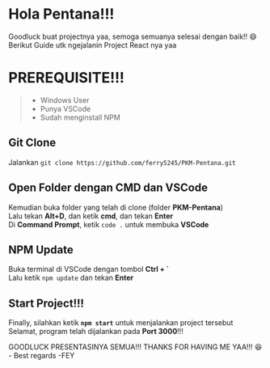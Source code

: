 # Hola Pentana!!!

Goodluck buat projectnya yaa, semoga semuanya selesai dengan baik!! :smile: \
Berikut Guide utk ngejalanin Project React nya yaa 

# **PREREQUISITE!!!**
> * Windows User 
> * Punya VSCode 
> * Sudah menginstall NPM
## **Git Clone**
Jalankan `git clone https://github.com/ferry5245/PKM-Pentana.git`

## **Open Folder dengan CMD dan VSCode**
Kemudian buka folder yang telah di clone (folder **PKM-Pentana**) \
Lalu tekan **Alt+D**, dan ketik **cmd**, dan tekan **Enter** \
Di **Command Prompt**, ketik `code .` untuk membuka **VSCode**

## **NPM Update**
Buka terminal di VSCode dengan tombol **Ctrl + \`** \
Lalu ketik `npm update` dan tekan **Enter**

## **Start Project!!!**
Finally, silahkan ketik **`npm start`** untuk menjalankan project tersebut \
Selamat, program telah dijalankan pada **Port 3000**!!!

GOODLUCK PRESENTASINYA SEMUA!!! THANKS FOR HAVING ME YAA!!! :laughing: \
\- Best regards -FEY